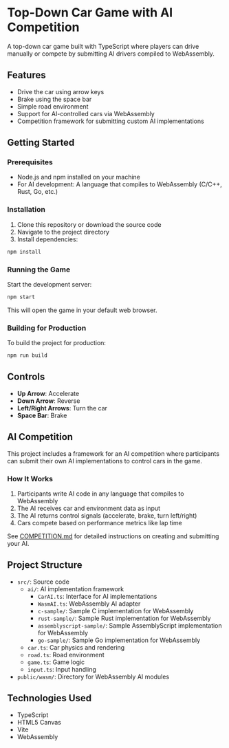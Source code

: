 # Top-Down Car Game with AI Competition

A top-down car game built with TypeScript where players can drive manually or compete by submitting AI drivers compiled to WebAssembly.

## Features

- Drive the car using arrow keys
- Brake using the space bar
- Simple road environment
- Support for AI-controlled cars via WebAssembly
- Competition framework for submitting custom AI implementations

## Getting Started

### Prerequisites

- Node.js and npm installed on your machine
- For AI development: A language that compiles to WebAssembly (C/C++, Rust, Go, etc.)

### Installation

1. Clone this repository or download the source code
2. Navigate to the project directory
3. Install dependencies:

```bash
npm install
```

### Running the Game

Start the development server:

```bash
npm start
```

This will open the game in your default web browser.

### Building for Production

To build the project for production:

```bash
npm run build
```

## Controls

- **Up Arrow**: Accelerate
- **Down Arrow**: Reverse
- **Left/Right Arrows**: Turn the car
- **Space Bar**: Brake

## AI Competition

This project includes a framework for an AI competition where participants can submit their own AI implementations to control cars in the game.

### How It Works

1. Participants write AI code in any language that compiles to WebAssembly
2. The AI receives car and environment data as input
3. The AI returns control signals (accelerate, brake, turn left/right)
4. Cars compete based on performance metrics like lap time

See [COMPETITION.md](COMPETITION.md) for detailed instructions on creating and submitting your AI.

## Project Structure

- `src/`: Source code
  - `ai/`: AI implementation framework
    - `CarAI.ts`: Interface for AI implementations
    - `WasmAI.ts`: WebAssembly AI adapter
    - `c-sample/`: Sample C implementation for WebAssembly
    - `rust-sample/`: Sample Rust implementation for WebAssembly
    - `assemblyscript-sample/`: Sample AssemblyScript implementation for WebAssembly
    - `go-sample/`: Sample Go implementation for WebAssembly
  - `car.ts`: Car physics and rendering
  - `road.ts`: Road environment
  - `game.ts`: Game logic
  - `input.ts`: Input handling
- `public/wasm/`: Directory for WebAssembly AI modules

## Technologies Used

- TypeScript
- HTML5 Canvas
- Vite
- WebAssembly
